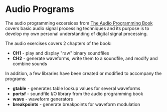 # Audio Programs 

The audio programming excersices from [The Audio Programming Book](http://mitpress.mit.edu/books/audio-programming-book) covers basic audio signal processing techniques and its 
purpose is to develop my own personal understanding of digital signal processing.

The audio exercises covers 2 chapters of the book: 

* **CH1** - play and display "raw" binary soundfiles 
* **CH2** - generate waveforms, write them to a soundfile, and modify and combine sounds  

In addition, a few libraries have been created or modified to accompany the programs:

* **gtable** - generates table lookup values for several waveforms 
* **portsf** - soundfile I/O library from the audio programming book 
* **wave** - waveform generators 
* **breakpoints** - generate breakpoints for waveform modulation 
